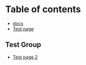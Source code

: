 # Table of contents

* [docs](README.md)
* [Test page](test-page.md)

## Test Group

* [Test page 2](test-group/test-page-2.md)
